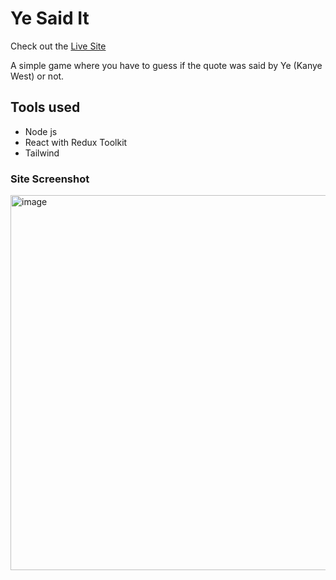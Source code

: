 # Ye Said It

Check out the [Live Site](https://did-ye-say-it.onrender.com/)

A simple game where you have to guess if the quote was said by Ye (Kanye West) or not.

## Tools used

- Node js
- React with Redux Toolkit
- Tailwind

### Site Screenshot

<img width="600" alt="image" src="https://res.cloudinary.com/ddr8aveca/image/upload/v1714714761/github%20storage/jwsptqjjflcgyeoozceo.png">
